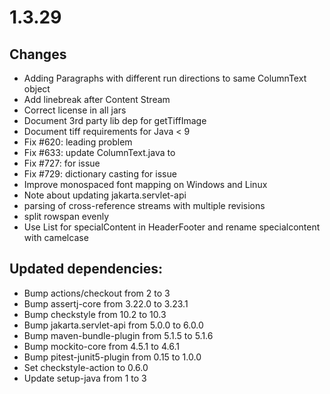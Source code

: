 # 1.3.29

## Changes

- Adding Paragraphs with different run directions to same ColumnText object
- Add linebreak after Content Stream
- Correct license in all jars
- Document 3rd party lib dep for getTiffImage
- Document tiff requirements for Java < 9
- Fix #620: leading problem
- Fix #633: update ColumnText.java to
- Fix #727: for issue
- Fix #729: dictionary casting for issue
- Improve monospaced font mapping on Windows and Linux
- Note about updating jakarta.servlet-api
- parsing of cross-reference streams with multiple revisions
- split rowspan evenly
- Use List for specialContent in HeaderFooter and rename specialcontent with camelcase

## Updated dependencies:

- Bump actions/checkout from 2 to 3
- Bump assertj-core from 3.22.0 to 3.23.1
- Bump checkstyle from 10.2 to 10.3
- Bump jakarta.servlet-api from 5.0.0 to 6.0.0
- Bump maven-bundle-plugin from 5.1.5 to 5.1.6
- Bump mockito-core from 4.5.1 to 4.6.1
- Bump pitest-junit5-plugin from 0.15 to 1.0.0
- Set checkstyle-action to 0.6.0
- Update setup-java from 1 to 3
